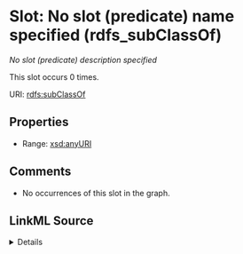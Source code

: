 

# Slot: No slot (predicate) name specified (rdfs_subClassOf)


_No slot (predicate) description specified_






This slot occurs 0 times.


URI: [rdfs:subClassOf](http://www.w3.org/2000/01/rdf-schema#subClassOf)



<!-- no inheritance hierarchy -->








## Properties

* Range: [xsd:anyURI](http://www.w3.org/2001/XMLSchema#anyURI)





## Comments

* No occurrences of this slot in the graph.



## LinkML Source

<details>

```yaml
name: rdfs_subClassOf
annotations:
  count:
    tag: count
    value: 0
description: No slot (predicate) description specified
title: No slot (predicate) name specified
comments:
- No occurrences of this slot in the graph.
from_schema: spatial-kg
rank: 1000
domain: rdfs_subClassOf
slot_uri: rdfs:subClassOf
alias: rdfs_subClassOf
range: uri

```
</details>